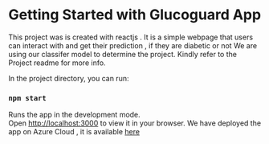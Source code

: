 # Getting Started with Glucoguard App
This project was is created with reactjs . It is a simple webpage that users can interact with and get their prediction , if they are diabetic or not 
We are using our classifer model to determine the project. Kindly refer to the Project readme for more info. 


In the project directory, you can run:

### `npm start`

Runs the app in the development mode.\
Open [http://localhost:3000](http://localhost:3000) to view it in your browser.
We have deployed the app on Azure Cloud , it is available [here]()
